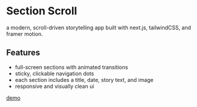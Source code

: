 # Section Scroll

a modern, scroll-driven storytelling app built with next.js, tailwindCSS, and framer motion.

## Features
- full-screen sections with animated transitions
- sticky, clickable navigation dots
- each section includes a title, date, story text, and image
- responsive and visually clean ui


[demo](./mov.mp4)


